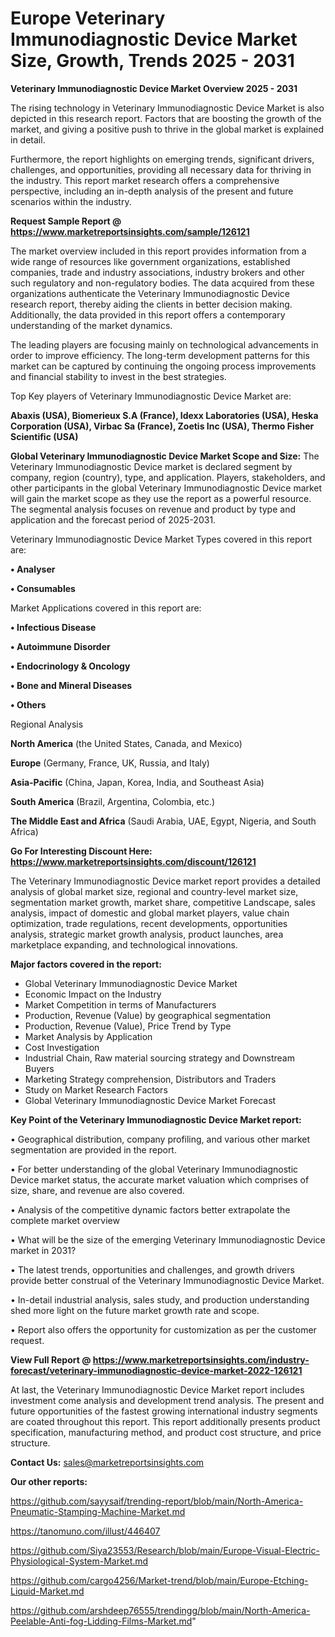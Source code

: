  # Europe Veterinary Immunodiagnostic Device Market Size, Growth, Trends 2025 - 2031

<Strong> Veterinary Immunodiagnostic Device Market Overview 2025 - 2031</strong>

The rising technology in Veterinary Immunodiagnostic Device Market is also depicted in this research report. Factors that are boosting the growth of the market, and giving a positive push to thrive in the global market is explained in detail.

Furthermore, the report highlights on emerging trends, significant drivers, challenges, and opportunities, providing all necessary data for thriving in the industry. This report market research offers a comprehensive perspective, including an in-depth analysis of the present and future scenarios within the industry.

<strong>Request Sample Report @ <a href=https://www.marketreportsinsights.com/sample/126121>https://www.marketreportsinsights.com/sample/126121</a></strong>

The market overview included in this report provides information from a wide range of resources like government organizations, established companies, trade and industry associations, industry brokers and other such regulatory and non-regulatory bodies. The data acquired from these organizations authenticate the Veterinary Immunodiagnostic Device research report, thereby aiding the clients in better decision making. Additionally, the data provided in this report offers a contemporary understanding of the market dynamics.

The leading players are focusing mainly on technological advancements in order to improve efficiency. The long-term development patterns for this market can be captured by continuing the ongoing process improvements and financial stability to invest in the best strategies.

Top Key players of Veterinary Immunodiagnostic Device Market are:

<strong>Abaxis (USA), Biomerieux S.A (France), Idexx Laboratories (USA), Heska Corporation (USA), Virbac Sa (France), Zoetis Inc (USA), Thermo Fisher Scientific (USA)</strong>

<strong><b>Global Veterinary Immunodiagnostic Device Market Scope and Size:</b></strong>
The Veterinary Immunodiagnostic Device market is declared segment by company, region (country), type, and application. Players, stakeholders, and other participants in the global Veterinary Immunodiagnostic Device market will gain the market scope as they use the report as a powerful resource. The segmental analysis focuses on revenue and product by type and application and the forecast period of 2025-2031.

Veterinary Immunodiagnostic Device Market Types covered in this report are:

<strong>• Analyser

• Consumables</strong>

Market Applications covered in this report are:

<strong>• Infectious Disease

• Autoimmune Disorder

• Endocrinology & Oncology

• Bone and Mineral Diseases

• Others</strong> 

Regional Analysis

<strong>North America</strong> (the United States, Canada, and Mexico)

<strong>Europe</strong> (Germany, France, UK, Russia, and Italy)

<strong>Asia-Pacific</strong> (China, Japan, Korea, India, and Southeast Asia)

<strong>South America</strong> (Brazil, Argentina, Colombia, etc.)

<strong>The Middle East and Africa</strong> (Saudi Arabia, UAE, Egypt, Nigeria, and South Africa)

<strong>Go For Interesting Discount Here: <a href=https://www.marketreportsinsights.com/discount/126121>https://www.marketreportsinsights.com/discount/126121</a></strong>

The Veterinary Immunodiagnostic Device market report provides a detailed analysis of global market size, regional and country-level market size, segmentation market growth, market share, competitive Landscape, sales analysis, impact of domestic and global market players, value chain optimization, trade regulations, recent developments, opportunities analysis, strategic market growth analysis, product launches, area marketplace expanding, and technological innovations.

<strong><b>Major factors covered in the report:</b></strong>
<ul>
  <li>Global Veterinary Immunodiagnostic Device Market </li>
  <li>Economic Impact on the Industry</li>
  <li>Market Competition in terms of Manufacturers</li>
  <li>Production, Revenue (Value) by geographical segmentation</li>
  <li>Production, Revenue (Value), Price Trend by Type</li>
  <li>Market Analysis by Application</li>
  <li>Cost Investigation</li>
  <li>Industrial Chain, Raw material sourcing strategy and Downstream Buyers</li>
  <li>Marketing Strategy comprehension, Distributors and Traders</li>
  <li>Study on Market Research Factors</li>
  <li>Global Veterinary Immunodiagnostic Device Market Forecast</li>
</ul>

<strong><b>Key Point of the Veterinary Immunodiagnostic Device Market report:</b></strong>

• Geographical distribution, company profiling, and various other market segmentation are provided in the report.

• For better understanding of the global Veterinary Immunodiagnostic Device market status, the accurate market valuation which comprises of size, share, and revenue are also covered.

• Analysis of the competitive dynamic factors better extrapolate the complete market overview

• What will be the size of the emerging Veterinary Immunodiagnostic Device market in 2031?

• The latest trends, opportunities and challenges, and growth drivers provide better construal of the Veterinary Immunodiagnostic Device Market.

• In-detail industrial analysis, sales study, and production understanding shed more light on the future market growth rate and scope.

• Report also offers the opportunity for customization as per the customer request.

<strong><b>View Full Report @ <a href=https://www.marketreportsinsights.com/industry-forecast/veterinary-immunodiagnostic-device-market-2022-126121>https://www.marketreportsinsights.com/industry-forecast/veterinary-immunodiagnostic-device-market-2022-126121</a></b></strong>


At last, the Veterinary Immunodiagnostic Device Market report includes investment come analysis and development trend analysis. The present and future opportunities of the fastest growing international industry segments are coated throughout this report. This report additionally presents product specification, manufacturing method, and product cost structure, and price structure.

<strong>Contact Us:</strong>
sales@marketreportsinsights.com

<strong>Our other reports:</strong>

<a href=https://github.com/sayysaif/trending-report/blob/main/North-America-Pneumatic-Stamping-Machine-Market.md>https://github.com/sayysaif/trending-report/blob/main/North-America-Pneumatic-Stamping-Machine-Market.md</a>

<a href=https://tanomuno.com/illust/446407>https://tanomuno.com/illust/446407</a>

<a href=https://github.com/Siya23553/Research/blob/main/Europe-Visual-Electric-Physiological-System-Market.md>https://github.com/Siya23553/Research/blob/main/Europe-Visual-Electric-Physiological-System-Market.md</a>

<a href=https://github.com/cargo4256/Market-trend/blob/main/Europe-Etching-Liquid-Market.md>https://github.com/cargo4256/Market-trend/blob/main/Europe-Etching-Liquid-Market.md</a>

<a href=https://github.com/arshdeep76555/trendingg/blob/main/North-America-Peelable-Anti-fog-Lidding-Films-Market.md>https://github.com/arshdeep76555/trendingg/blob/main/North-America-Peelable-Anti-fog-Lidding-Films-Market.md</a>"
